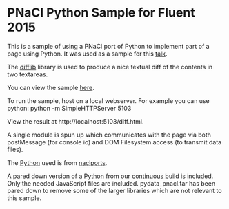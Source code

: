 PNaCl Python Sample for Fluent 2015
===================================

This is a sample of using a PNaCl port of Python to implement part
of a page using Python.
It was used as a sample for this
[talk](http://fluentconf.com/javascript-html-2015/public/schedule/detail/39279).

The [difflib](https://docs.python.org/2/library/difflib.html)
library is used to produce a nice textual diff of the contents
in two textareas.

You can view the sample
[here](https://flagxor.github.io/fluent-pnacl-sample/diff.html).

To run the sample, host on a local webserver.
For example you can use python:
  python -m SimpleHTTPServer 5103

View the result at http://localhost:5103/diff.html.

A single module is spun up which communicates with the page via
both postMessage (for console io) and DOM Filesystem access
(to transmit data files).

The
[Python](http://gsdview.appspot.com/naclports/builds/pepper_41/trunk-253-g089940f/publish/python/pnacl/)
used is from [naclports](https://code.google.com/p/naclports/).

A pared down version of a
[Python](http://gsdview.appspot.com/naclports/builds/pepper_41/trunk-253-g089940f/publish/python/pnacl/)
from our
[continuous build](http://build.chromium.org/p/client.nacl.ports/console)
is included.
Only the needed JavaScript files are included.
pydata_pnacl.tar has been pared down to remove some of the larger
libraries which are not relevant to this sample.
